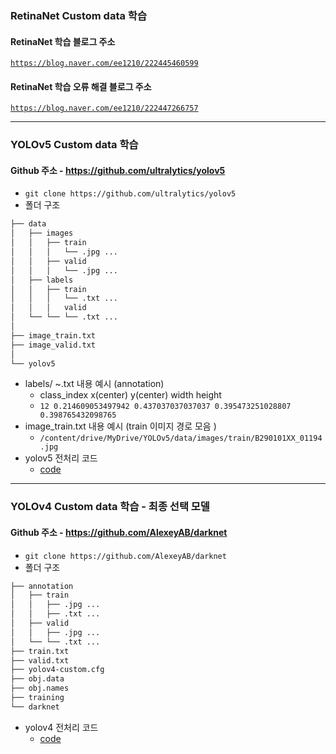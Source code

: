 ### RetinaNet Custom data 학습
#### RetinaNet 학습 블로그 주소
[`https://blog.naver.com/ee1210/222445460599`](https://blog.naver.com/ee1210/222445460599)
#### RetinaNet 학습 오류 해결 블로그 주소
[`https://blog.naver.com/ee1210/222447266757`](https://blog.naver.com/ee1210/222447266757)
<!-- #### [RetinaNet 학습 오류 해결 블로그 주소](https://blog.naver.com/ee1210/222447266757) -->

  ---
### YOLOv5 Custom data 학습
#### Github 주소 - https://github.com/ultralytics/yolov5
- `git clone https://github.com/ultralytics/yolov5`
- 폴더 구조
```bash
├── data
│   ├── images
│   │   ├── train
│   │   │   └── .jpg ...
│   │   ├── valid
│   │   │   └── .jpg ...
│   ├── labels 
│   │   ├── train
│   │   │   └── .txt ...
│   │   │   valid
│   └── └── └── .txt ...
│
├── image_train.txt
├── image_valid.txt
│
└── yolov5
``` 
- labels/ ~.txt 내용 예시 (annotation)
  - class_index x(center) y(center) width height
  - `12 0.214609053497942 0.437037037037037 0.395473251028807 0.398765432098765`
- image_train.txt 내용 예시 (train 이미지 경로 모음 )
  - `/content/drive/MyDrive/YOLOv5/data/images/train/B290101XX_01194.jpg`
- yolov5 전처리 코드
  - [code](https://github.com/deeplearningTeamSeven/DeepLearning/blob/main/YOLOv5/yolo_preprocessing.ipynb)

 --- 
### YOLOv4 Custom data 학습 - 최종 선택 모델
#### Github 주소 - https://github.com/AlexeyAB/darknet
- `git clone https://github.com/AlexeyAB/darknet`
- 폴더 구조
```bash
├── annotation
│   ├── train
│   │   ├── .jpg ...
│   │   ├── .txt ...
│   ├── valid
│   │   ├── .jpg ...
│   └── └── .txt ...
├── train.txt 
├── valid.txt 
├── yolov4-custom.cfg
├── obj.data
├── obj.names
├── training
└── darknet
``` 
- yolov4 전처리 코드
  - [code](https://github.com/deeplearningTeamSeven/DeepLearning/blob/main/YOLOv4/yolo_preprocessing.ipynb)
  
